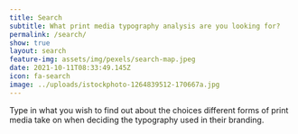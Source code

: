 ```yaml
---
title: Search
subtitle: What print media typography analysis are you looking for?
permalink: /search/
show: true
layout: search
feature-img: assets/img/pexels/search-map.jpeg
date: 2021-10-11T08:33:49.145Z
icon: fa-search
image: ../uploads/istockphoto-1264839512-170667a.jpg
---
```

Type in what you wish to find out about the choices different forms of print media take on when deciding the typography used in their branding.